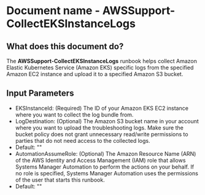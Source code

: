 # Document name - AWSSupport-CollectEKSInstanceLogs

## What does this document do?
The **AWSSupport-CollectEKSInstanceLogs** runbook helps collect Amazon Elastic Kubernetes Service (Amazon EKS) specific logs from the specified Amazon EC2 instance and upload it to a specified Amazon S3 bucket.

## Input Parameters
* EKSInstanceId: (Required) The ID of your Amazon EKS EC2 instance where you want to collect the log bundle from.
* LogDestination: (Optional) The Amazon S3 bucket name in your account where you want to upload the troubleshooting logs. Make sure the bucket policy does not grant unnecessary read/write permissions to parties that do not need access to the collected logs.
* Default: ""
* AutomationAssumeRole: (Optional) The Amazon Resource Name (ARN) of the AWS Identity and Access Management (IAM) role that allows Systems Manager Automation to perform the actions on your behalf. If no role is specified, Systems Manager Automation uses the permissions of the user that starts this runbook.
* Default: ""